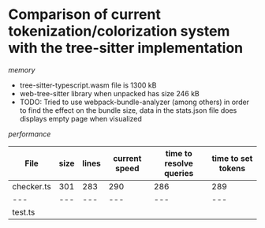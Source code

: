 # Comparison of current tokenization/colorization system with the tree-sitter implementation

_memory_

- tree-sitter-typescript.wasm file is 1300 kB
- web-tree-sitter library when unpacked has size 246 kB
- TODO: Tried to use webpack-bundle-analyzer (among others) in order to find the effect on the bundle size, data in the stats.json file does displays empty page when visualized

_performance_

File | size | lines | current speed | time to resolve queries | time to set tokens |
--- | --- | --- | --- |--- |--- |
checker.ts | 301 | 283 | 290 | 286 | 289 |
--- | --- | --- | --- |--- |--- |
test.ts | 
